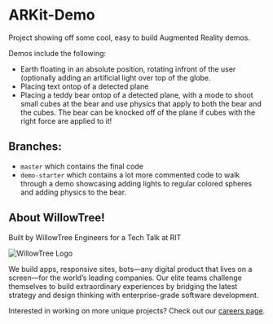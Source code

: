 # ARKit-Demo

Project showing off some cool, easy to build Augmented Reality demos.

Demos include the following:
- Earth floating in an absolute position, rotating infront of the user (optionally adding an artificial light over top of the globe.
- Placing text ontop of a detected plane
- Placing a teddy bear ontop of a detected plane, with a mode to shoot small cubes at the bear and use physics that apply to both the bear and the cubes. The bear can be knocked off of the plane if cubes with the right force are applied to it!

## Branches: ##
- `master` which contains the final code
- `demo-starter` which contains a lot more commented code to walk through a demo showcasing adding lights to regular colored spheres and adding physics to the bear.

## About WillowTree! ##

Built by WillowTree Engineers for a Tech Talk at RIT

![WillowTree Logo](https://github.com/willowtreeapps/spruce-ios/raw/master/imgs/willowtree_logo.png)

We build apps, responsive sites, bots—any digital product that lives on a screen—for the world’s leading companies. Our elite teams challenge themselves to build extraordinary experiences by bridging the latest strategy and design thinking with enterprise-grade software development.

Interested in working on more unique projects? Check out our [careers page](http://willowtreeapps.com/careers).

